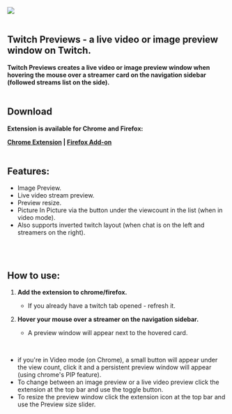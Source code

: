 ![](summ1gx.png)
<br/>
<br/>
## **Twitch Previews - a live video or image preview window on Twitch.**
                                                                                     
**Twitch Previews creates a live video or image preview window when hovering the mouse over a streamer card on the navigation sidebar (followed streams list on the side).**
<br/>
<br/>

## Download
**Extension is available for Chrome and Firefox:<br/>**

**[Chrome Extension](https://chrome.google.com/webstore/detail/twitch-previews/hpmbiinljekjjcjgijnlbmgcmoonclah/
) | [Firefox Add-on](https://addons.mozilla.org/en-US/firefox/addon/twitchpreviews/)**
<br/>
<br/>

## Features:
- Image Preview.
- Live video stream preview.
- Preview resize.
- Picture In Picture via the button under the viewcount in the list (when in video mode).
- Also supports inverted twitch layout (when chat is on the left and streamers on the right).
<br/>
<br/>

## How to use:
1. **Add the extension to chrome/firefox.**
    - If you already have a twitch tab opened - refresh it.

2. **Hover your mouse over a streamer on the navigation sidebar.**
    - A preview window will appear next to the hovered card.
<br/>

- if you're in Video mode (on Chrome), a small button will appear under the view count, click it and a persistent preview window will appear (using chrome's PIP feature).
- To change between an image preview or a live video preview click the extension at the top bar and use the toggle button.
- To resize the preview window click the extension icon at the top bar and use the Preview size slider.
